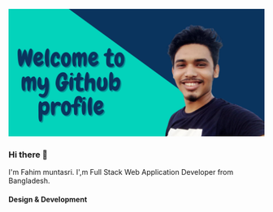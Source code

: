 ![Design & Development](https://github.com/fahim-muntasir/fahim-muntasir/blob/master-branch/Welcome%20to%20my%20Github%20profile.jpg)
### Hi there 👋
I'm Fahim muntasri. I',m Full Stack Web Application Developer from  Bangladesh. 
#### Design & Development
